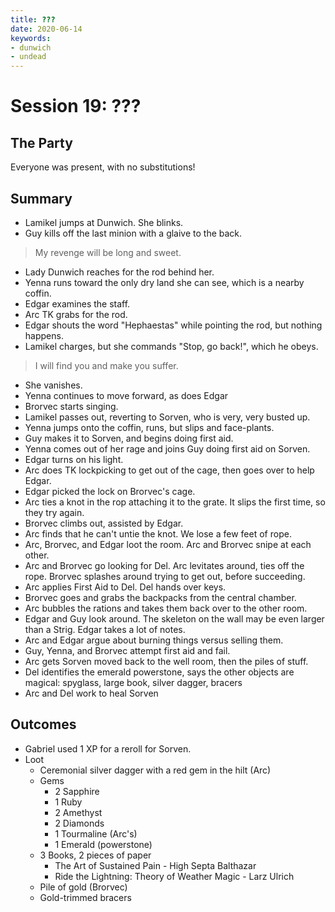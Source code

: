 ```yaml
---
title: ???
date: 2020-06-14
keywords:
- dunwich
- undead
---
```


# Session 19: ???

## The Party

Everyone was present, with no substitutions!

## Summary

* Lamikel jumps at Dunwich.  She blinks.
* Guy kills off the last minion with a glaive to the back.

> My revenge will be long and sweet.

* Lady Dunwich reaches for the rod behind her.
* Yenna runs toward the only dry land she can see, which is a nearby coffin.
* Edgar examines the staff.
* Arc TK grabs for the rod.
* Edgar shouts the word "Hephaestas" while pointing the rod, but nothing happens.
* Lamikel charges, but she commands "Stop, go back!", which he obeys.

> I will find you and make you suffer.

* She vanishes.
* Yenna continues to move forward, as does Edgar
* Brorvec starts singing.
* Lamikel passes out, reverting to Sorven, who is very, very busted up.
* Yenna jumps onto the coffin, runs, but slips and face-plants.
* Guy makes it to Sorven, and begins doing first aid.
* Yenna comes out of her rage and joins Guy doing first aid on Sorven.
* Edgar turns on his light.
* Arc does TK lockpicking to get out of the cage, then goes over to help Edgar.
* Edgar picked the lock on Brorvec's cage.
* Arc ties a knot in the rop attaching it to the grate.  It slips the first time, so they try again.
* Brorvec climbs out, assisted by Edgar.
* Arc finds that he can't untie the knot.  We lose a few feet of rope.
* Arc, Brorvec, and Edgar loot the room.  Arc and Brorvec snipe at each other.
* Arc and Brorvec go looking for Del.  Arc levitates around, ties off the rope.  Brorvec splashes around trying to get out, before succeeding.
* Arc applies First Aid to Del.  Del hands over keys.
* Brorvec goes and grabs the backpacks from the central chamber.
* Arc bubbles the rations and takes them back over to the other room.
* Edgar and Guy look around. The skeleton on the wall may be even larger than a Strig.  Edgar takes a lot of notes.
* Arc and Edgar argue about burning things versus selling them.
* Guy, Yenna, and Brorvec attempt first aid and fail.
* Arc gets Sorven moved back to the well room, then the piles of stuff.
* Del identifies the emerald powerstone, says the other objects are magical: spyglass, large book, silver dagger, bracers
* Arc and Del work to heal Sorven

## Outcomes

* Gabriel used 1 XP for a reroll for Sorven.
* Loot
    * Ceremonial silver dagger with a red gem in the hilt (Arc)
    * Gems
        * 2 Sapphire
        * 1 Ruby
        * 2 Amethyst
        * 2 Diamonds
        * 1 Tourmaline (Arc's)
        * 1 Emerald (powerstone)
    * 3 Books, 2 pieces of paper
        * The Art of Sustained Pain - High Septa Balthazar
        * Ride the Lightning: Theory of Weather Magic - Larz Ulrich
    * Pile of gold (Brorvec)
    * Gold-trimmed bracers
    
